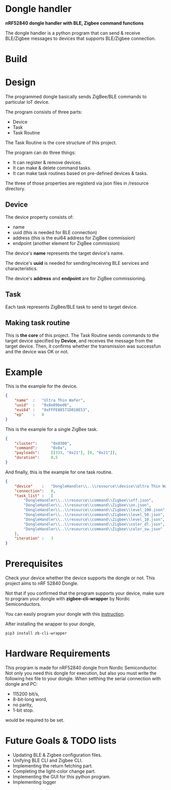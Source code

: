 # Dongle handler
**nRF52840 dongle handler with BLE, Zigbee command functions**

The dongle handler is a python program that can send & receive BLE/Zigbee messages to devices that supports BLE/Zigbee connection.

# Build

# Design
The programmed dongle basically sends ZigBee/BLE commands to particular IoT device.

The program consists of three parts:
 * Device
 * Task
 * Task Routine

The Task Routine is the core structure of this project.

The program can do three things:
 * It can register & remove devices.
 * It can make & delete command tasks.
 * It can make task routines based on pre-defined devices & tasks.

The three of those properties are registerd via json files in /resource directory.

## Device
The device property consists of:
 * name
 * uuid (this is needed for BLE connection)
 * address (this is the eui64 address for ZigBee commission)
 * endpoint (another element for ZigBee commission)

The device's **name** represents the target device's name.

The device's **uuid** is needed for sending/receiving BLE services and characteristics.

The device's **address** and **endpoint** are for ZigBee commissioning.

## Task
Each task represents ZigBee/BLE task to send to target device.


## Making task routine
This is **the core** of this project. The Task Routine sends commands to the target device specified by **Device**, and receives the message from the target device. Then, it confirms whether the transmission was successfun and the device was OK or not.

# Example
This is the example for the device.
``` json
{
    "name"  :   "Ultra Thin Wafer",
    "uuid"  :   "0x8e89bed6",
    "eui64" :   "0xFFFE88571D018E53",
    "ep"    :   8
}
```

This is the example for a single ZigBee task.
``` json
{
    "cluster":      "0x0300",
    "command":      "0x0a",
    "payloads":     [[333, "0x21"], [0, "0x21"]],
    "duration":     0.5
}
```

And finally, this is the example for one task routine.
``` json
{
    "device"    :   "DongleHandler\\..\\resource\\device\\Ultra Thin Wafer.json",
    "connection":   0,
    "task_list" :   [
        "DongleHandler\\..\\resource\\command\\Zigbee\\off.json",
        "DongleHandler\\..\\resource\\command\\Zigbee\\on.json",
        "DongleHandler\\..\\resource\\command\\Zigbee\\level_100.json",
        "DongleHandler\\..\\resource\\command\\Zigbee\\level_50.json",
        "DongleHandler\\..\\resource\\command\\Zigbee\\level_10.json",
        "DongleHandler\\..\\resource\\command\\Zigbee\\color_dl.json",
        "DongleHandler\\..\\resource\\command\\Zigbee\\color_sw.json"
    ],
    "iteration" :   3
}
```

# Prerequisites
Check your device whether the device supports the dongle or not.
This project aims to nRF 52840 Dongle.

Not that if you confirmed that the program supports your device, make sure to program your dongle with **zigbee-cli-wrapper** by Nordic Semiconductors.

You can easily program your dongle with this [instruction](https://infocenter.nordicsemi.com/index.jsp?topic=%2Fsdk_tz_v4.0.0%2Fzigbee_cli_wrapper.html).

After installing the wrapper to your dongle,

``` shell
pip3 install zb-cli-wrapper
```

# Hardware Requirements
This program is made for nRF52840 dongle from Nordic Semiconductor.
Not only you need this dongle for execution, but also you must write the following hex file to your dongle.
When setthing the serial connection with dongle and PC:
 * 115200 bit/s,
 * 8-bit-long word,
 * no parity,
 * 1-bit stop.

would be required to be set.

# Future Goals & TODO lists
 * Updating BLE & Zigbee configuration files.
 * Unifying BLE CLI and Zigbee CLI.
 * Implementing the return fetching part.
 * Completing the light-color change part.
 * Implementing the GUI for this python program.
 * Implementing logger